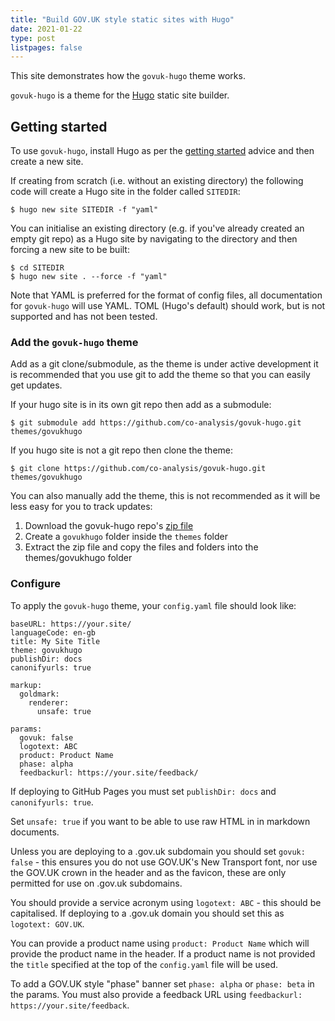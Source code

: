 ```yaml
---
title: "Build GOV.UK style static sites with Hugo"
date: 2021-01-22
type: post
listpages: false
---
```


This site demonstrates how the `govuk-hugo` theme works.

`govuk-hugo` is a theme for the [Hugo](https://gohugo.io/) static site builder.

## Getting started

To use `govuk-hugo`, install Hugo as per the [getting started](https://gohugo.io/getting-started/) advice and then create a new site.

If creating from scratch (i.e. without an existing directory) the following code will create a Hugo site in the folder called `SITEDIR`:

```shell
$ hugo new site SITEDIR -f "yaml"
```

You can initialise an existing directory (e.g. if you've already created an empty git repo) as a Hugo site by navigating to the directory and then forcing a new site to be built:

```shell
$ cd SITEDIR
$ hugo new site . --force -f "yaml"
```

Note that YAML is preferred for the format of config files, all documentation for `govuk-hugo` will use YAML. TOML (Hugo's default) should work, but is not supported and has not been tested.

### Add the `govuk-hugo` theme

Add as a git clone/submodule, as the theme is under active development it is recommended that you use git to add the theme so that you can easily get updates.

If your hugo site is in its own git repo then add as a submodule:

```shell
$ git submodule add https://github.com/co-analysis/govuk-hugo.git themes/govukhugo
```

If you hugo site is not a git repo then clone the theme:

```shell
$ git clone https://github.com/co-analysis/govuk-hugo.git themes/govukhugo
```

You can also manually add the theme, this is not recommended as it will be less easy for you to track updates:

1. Download the govuk-hugo repo's [zip file](https://github.com/co-analysis/govuk-hugo/archive/main.zip)
1. Create a `govukhugo` folder inside the `themes` folder
1. Extract the zip file and copy the files and folders into the themes/govukhugo folder

### Configure

To apply the `govuk-hugo` theme, your `config.yaml` file should look like:

```shell
baseURL: https://your.site/
languageCode: en-gb
title: My Site Title
theme: govukhugo
publishDir: docs
canonifyurls: true

markup:
  goldmark:
    renderer:
      unsafe: true

params:
  govuk: false
  logotext: ABC
  product: Product Name
  phase: alpha
  feedbackurl: https://your.site/feedback/
```

If deploying to GitHub Pages you must set `publishDir: docs` and `canonifyurls: true`.

Set `unsafe: true` if you want to be able to use raw HTML in in markdown documents.

Unless you are deploying to a .gov.uk subdomain you should set `govuk: false` - this ensures you do not use GOV.UK's New Transport font, nor use the GOV.UK crown in the header and as the favicon, these are only permitted for use on .gov.uk subdomains.

You should provide a service acronym using `logotext: ABC` - this should be capitalised. If deploying to a .gov.uk domain you should set this as `logotext: GOV.UK`.

You can provide a product name using `product: Product Name` which will provide the product name in the header. If a product name is not provided the `title` specified at the top of the `config.yaml` file will be used.

To add a GOV.UK style "phase" banner set `phase: alpha` or `phase: beta` in the params. You must also provide a feedback URL using `feedbackurl: https://your.site/feedback`.
